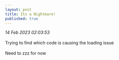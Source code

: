 ```yaml
---
layout: post
title: Its a Nightmare!
published: true
---
```

_14 Feb 2023 02:03:53_
<br>
<br>
Trying to find which code is causing the loading issue
<br>
<br>
Need to zzz for now
